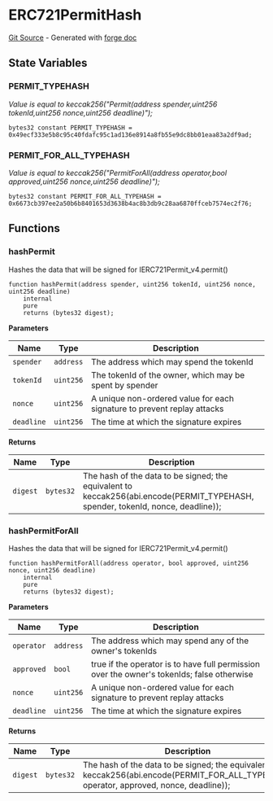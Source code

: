 # ERC721PermitHash
[Git Source](https://github.com/uniswap/v4-periphery/blob/ea2bf2e1ba6863bb809fc2ff791744f308c4a26d/src/libraries/ERC721PermitHash.sol) - Generated with [forge doc](https://book.getfoundry.sh/reference/forge/forge-doc)


## State Variables
### PERMIT_TYPEHASH
*Value is equal to keccak256("Permit(address spender,uint256 tokenId,uint256 nonce,uint256 deadline)");*


```solidity
bytes32 constant PERMIT_TYPEHASH = 0x49ecf333e5b8c95c40fdafc95c1ad136e8914a8fb55e9dc8bb01eaa83a2df9ad;
```


### PERMIT_FOR_ALL_TYPEHASH
*Value is equal to keccak256("PermitForAll(address operator,bool approved,uint256 nonce,uint256 deadline)");*


```solidity
bytes32 constant PERMIT_FOR_ALL_TYPEHASH = 0x6673cb397ee2a50b6b8401653d3638b4ac8b3db9c28aa6870ffceb7574ec2f76;
```


## Functions
### hashPermit

Hashes the data that will be signed for IERC721Permit_v4.permit()


```solidity
function hashPermit(address spender, uint256 tokenId, uint256 nonce, uint256 deadline)
    internal
    pure
    returns (bytes32 digest);
```
**Parameters**

|Name|Type|Description|
|----|----|-----------|
|`spender`|`address`|The address which may spend the tokenId|
|`tokenId`|`uint256`|The tokenId of the owner, which may be spent by spender|
|`nonce`|`uint256`|A unique non-ordered value for each signature to prevent replay attacks|
|`deadline`|`uint256`|The time at which the signature expires|

**Returns**

|Name|Type|Description|
|----|----|-----------|
|`digest`|`bytes32`|The hash of the data to be signed; the equivalent to keccak256(abi.encode(PERMIT_TYPEHASH, spender, tokenId, nonce, deadline));|


### hashPermitForAll

Hashes the data that will be signed for IERC721Permit_v4.permit()


```solidity
function hashPermitForAll(address operator, bool approved, uint256 nonce, uint256 deadline)
    internal
    pure
    returns (bytes32 digest);
```
**Parameters**

|Name|Type|Description|
|----|----|-----------|
|`operator`|`address`|The address which may spend any of the owner's tokenIds|
|`approved`|`bool`|true if the operator is to have full permission over the owner's tokenIds; false otherwise|
|`nonce`|`uint256`|A unique non-ordered value for each signature to prevent replay attacks|
|`deadline`|`uint256`|The time at which the signature expires|

**Returns**

|Name|Type|Description|
|----|----|-----------|
|`digest`|`bytes32`|The hash of the data to be signed; the equivalent to keccak256(abi.encode(PERMIT_FOR_ALL_TYPEHASH, operator, approved, nonce, deadline));|



